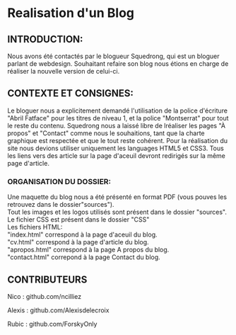 # Realisation d'un Blog

## INTRODUCTION:

Nous avons été contactés par le blogueur Squedrong, qui est un bloguer parlant de webdesign.
Souhaitant refaire son blog nous étions en charge de réaliser la nouvelle version de celui-ci.


## CONTEXTE ET CONSIGNES:

Le bloguer nous a explicitement demandé l'utilisation de la police d'écriture "Abril Fatface" 
pour les titres de niveau 1, et la police "Montserrat" pour tout le reste du contenu.
Squedrong nous a laissé libre de lréaliser les pages "À propos" et "Contact" comme nous le souhaitions, tant
que la charte graphique est respectée et que le tout reste cohérent.
Pour la réalisation du site nous devions utiliser uniquement les languages HTML5 et CSS3.
Tous les liens vers des article sur la page d'aceuil devront redirigés sur la même page d'article.

### ORGANISATION DU DOSSIER:  

Une maquette du blog nous a été présenté en format PDF (vous pouves les retrouvez dans le dossier"sources").    
Tout les images et les logos utilisés sont présent dans le dossier "sources".  
Le fichier CSS est présent dans le dossier "CSS"    
Les fichiers HTML:  
"index.html" correspond à la page d'aceuil du blog.  
"cv.html" correspond à la page d'article du blog.  
"apropos.html" correspond à la page A propos du blog.  
"contact.html" correpond à la page Contact du blog.



## CONTRIBUTEURS

Nico : github.com/ncilliez  

Alexis : github.com/Alexisdelecroix  

Rubic : github.com/ForskyOnly

